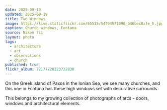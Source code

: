 ```yaml
---
date: 2025-09-19
updated: 2025-09-19
title: Two Windows
image: https://live.staticflickr.com/65535/54794571090_b46bec0afe_h.jpg
caption: Church windows, Fontana
source: Nikon 7ii
layout: photo
tags:
  - architecture
  - art
  - observations
  - church
published: true
flickr_album: 72177720323722830
---
```


On the Greek island of Paxos in the Ionian Sea, we see many churches, and this one in Fontana has these high windows set with decorative surrounds.

This belongs to my growing collection of photographs of arcs - doors, windows and architectural elements.